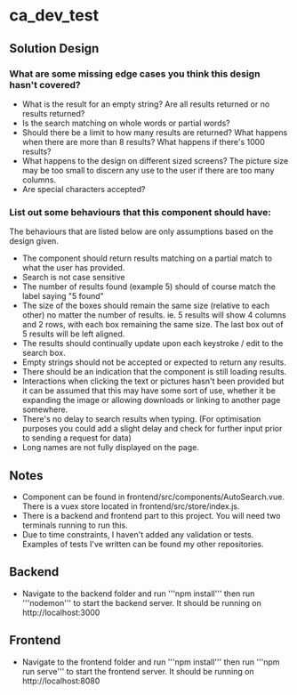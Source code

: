 # ca_dev_test

## Solution Design

### What are some missing edge cases you think this design hasn't covered?
- What is the result for an empty string? Are all results returned or no results returned?
- Is the search matching on whole words or partial words?
- Should there be a limit to how many results are returned? What happens when there are more than 8 results? What happens if there's 1000 results?
- What happens to the design on different sized screens? The picture size may be too small to discern any use to the user if there are too many columns. 
- Are special characters accepted?


### List out some behaviours that this component should have: 
The behaviours that are listed below are only assumptions based on the design given. 
- The component should return results matching on a partial match to what the user has provided. 
- Search is not case sensitive
- The number of results found (example 5) should of course match the label saying "5 found"
- The size of the boxes should remain the same size (relative to each other) no matter the number of results. ie. 5 results will show 4 columns and 2 rows, with each box remaining the same size. The last box out of 5 results will be left aligned. 
- The results should continually update upon each keystroke / edit to the search box. 
- Empty strings should not be accepted or expected to return any results. 
- There should be an indication that the component is still loading results. 
- Interactions when clicking the text or pictures hasn't been provided but it can be assumed that this may have some sort of use, whether it be expanding the image or allowing downloads or linking to another page somewhere. 
- There's no delay to search results when typing. (For optimisation purposes you could add a slight delay and check for further input prior to sending a request for data)
- Long names are not fully displayed on the page. 


## Notes
- Component can be found in frontend/src/components/AutoSearch.vue. There is a vuex store located in frontend/src/store/index.js.
- There is a backend and frontend part to this project. You will need two terminals running to run this. 
- Due to time constraints, I haven't added any validation or tests. Examples of tests I've written can be found my other repositories. 
  
## Backend
- Navigate to the backend folder and run '''npm install''' then run '''nodemon''' to start the backend server. It should be running on http://localhost:3000

## Frontend
- Navigate to the frontend folder and run '''npm install''' then run '''npm run serve''' to start the frontend server. It should be running on http://localhost:8080